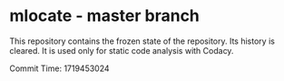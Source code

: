# mlocate - master branch

This repository contains the frozen state of the repository.
Its history is cleared. It is used only for static code
analysis with Codacy.

Commit Time: 1719453024